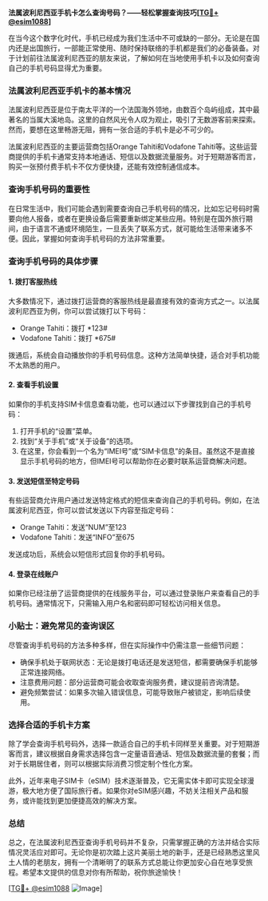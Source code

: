 **法属波利尼西亚手机卡怎么查询号码？——轻松掌握查询技巧[[TG💪+ @esim1088](https://t.me/s/esim1088)]**

在当今这个数字化时代，手机已经成为我们生活中不可或缺的一部分。无论是在国内还是出国旅行，一部能正常使用、随时保持联络的手机都是我们的必备装备。对于计划前往法属波利尼西亚的朋友来说，了解如何在当地使用手机卡以及如何查询自己的手机号码显得尤为重要。

### 法属波利尼西亚手机卡的基本情况

法属波利尼西亚是位于南太平洋的一个法国海外领地，由数百个岛屿组成，其中最著名的当属大溪地岛。这里的自然风光令人叹为观止，吸引了无数游客前来探索。然而，要想在这里畅游无阻，拥有一张合适的手机卡是必不可少的。

法属波利尼西亚的主要运营商包括Orange Tahiti和Vodafone Tahiti等。这些运营商提供的手机卡通常支持本地通话、短信以及数据流量服务。对于短期游客而言，购买一张预付费手机卡不仅方便快捷，还能有效控制通信成本。

### 查询手机号码的重要性

在日常生活中，我们可能会遇到需要查询自己手机号码的情况，比如忘记号码时需要向他人报备，或者在更换设备后需要重新绑定某些应用。特别是在国外旅行期间，由于语言不通或环境陌生，一旦丢失了联系方式，就可能给生活带来诸多不便。因此，掌握如何查询手机号码的方法非常重要。

### 查询手机号码的具体步骤

#### 1. 拨打客服热线

大多数情况下，通过拨打运营商的客服热线是最直接有效的查询方式之一。以法属波利尼西亚为例，你可以尝试拨打以下号码：

- Orange Tahiti：拨打 *123#
- Vodafone Tahiti：拨打 *675#

拨通后，系统会自动播放你的手机号码信息。这种方法简单快捷，适合对手机功能不太熟悉的用户。

#### 2. 查看手机设置

如果你的手机支持SIM卡信息查看功能，也可以通过以下步骤找到自己的手机号码：

1. 打开手机的“设置”菜单。
2. 找到“关于手机”或“关于设备”的选项。
3. 在这里，你会看到一个名为“IMEI号”或“SIM卡信息”的条目。虽然这不是直接显示手机号码的地方，但IMEI号可以帮助你在必要时联系运营商解决问题。

#### 3. 发送短信至特定号码

有些运营商允许用户通过发送特定格式的短信来查询自己的手机号码。例如，在法属波利尼西亚，你可以尝试发送以下内容至指定号码：

- Orange Tahiti：发送“NUM”至123
- Vodafone Tahiti：发送“INFO”至675

发送成功后，系统会以短信形式回复你的手机号码。

#### 4. 登录在线账户

如果你已经注册了运营商提供的在线服务平台，可以通过登录账户来查看自己的手机号码。通常情况下，只需输入用户名和密码即可轻松访问相关信息。

### 小贴士：避免常见的查询误区

尽管查询手机号码的方法多种多样，但在实际操作中仍需注意一些细节问题：

- 确保手机处于联网状态：无论是拨打电话还是发送短信，都需要确保手机能够正常连接网络。
- 注意费用问题：部分运营商可能会收取查询服务费，建议提前咨询清楚。
- 避免频繁尝试：如果多次输入错误信息，可能导致账户被锁定，影响后续使用。

### 选择合适的手机卡方案

除了学会查询手机号码外，选择一款适合自己的手机卡同样至关重要。对于短期游客而言，建议根据自身需求选择包含一定量语音通话、短信及数据流量的套餐；而对于长期居住者，则可以根据实际消费习惯定制个性化方案。

此外，近年来电子SIM卡（eSIM）技术逐渐普及，它无需实体卡即可实现全球漫游，极大地方便了国际旅行者。如果你对eSIM感兴趣，不妨关注相关产品和服务，或许能找到更加便捷高效的解决方案。

### 总结

总之，在法属波利尼西亚查询手机号码并不复杂，只需掌握正确的方法并结合实际情况灵活应对即可。无论你是初次踏上这片美丽土地的新手，还是已经熟悉这里风土人情的老朋友，拥有一个清晰明了的联系方式总能让你更加安心自在地享受旅程。希望本文提供的信息对你有所帮助，祝你旅途愉快！

[[TG💪+ @esim1088](https://t.me/s/esim1088) ![Image](https://i.postimg.cc/4NQfJmqS/Snipaste-2025-05-13-00-14-12.png)]